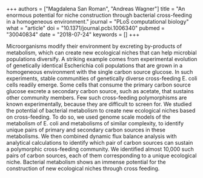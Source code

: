 +++
authors = ["Magdalena San Roman", "Andreas Wagner"]
title = "An enormous potential for niche construction through bacterial cross-feeding in a homogeneous environment."
journal = "PLoS computational biology"
what = "article"
doi = "10.1371/journal.pcbi.1006340"
pubmed = "30040834"
date = "2018-07-24"
keywords = []
+++

Microorganisms modify their environment by excreting by-products of metabolism, which can create new ecological niches that can help microbial populations diversify. A striking example comes from experimental evolution of genetically identical Escherichia coli populations that are grown in a homogeneous environment with the single carbon source glucose. In such experiments, stable communities of genetically diverse cross-feeding E. coli cells readily emerge. Some cells that consume the primary carbon source glucose excrete a secondary carbon source, such as acetate, that sustains other community members. Few such cross-feeding polymorphisms are known experimentally, because they are difficult to screen for. We studied the potential of bacterial metabolism to create new ecological niches based on cross-feeding. To do so, we used genome scale models of the metabolism of E. coli and metabolisms of similar complexity, to identify unique pairs of primary and secondary carbon sources in these metabolisms. We then combined dynamic flux balance analysis with analytical calculations to identify which pair of carbon sources can sustain a polymorphic cross-feeding community. We identified almost 10,000 such pairs of carbon sources, each of them corresponding to a unique ecological niche. Bacterial metabolism shows an immense potential for the construction of new ecological niches through cross feeding.